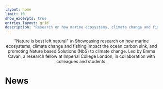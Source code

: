 ```yaml
---
layout: home
limit: 10
show_excerpts: true
entries_layout: grid
description: "Research on how marine ecosystems, climate change and fishing impact the ocean carbon sink, and promoting Nature based Solutions (NbS) to climate change"
---
```


<div style="text-align: center"> "Nature is best left natural" \n 
Showcasing research on how marine ecosystems, climate change and fishing impact the ocean carbon sink, and promoting Nature based Solutions (NbS) to climate change. Led by Emma Cavan, a research fellow at Imperial College London, in collaboration with colleagues and students. </div>

# News
